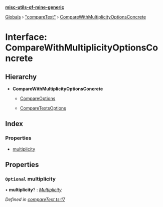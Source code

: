 **[misc-utils-of-mine-generic](../README.md)**

[Globals](../globals.md) › ["compareText"](../modules/_comparetext_.md) › [CompareWithMultiplicityOptionsConcrete](_comparetext_.comparewithmultiplicityoptionsconcrete.md)

# Interface: CompareWithMultiplicityOptionsConcrete

## Hierarchy

* **CompareWithMultiplicityOptionsConcrete**

  * [CompareOptions](_comparetext_.compareoptions.md)

  * [CompareTextsOptions](_comparetext_.comparetextsoptions.md)

## Index

### Properties

* [multiplicity](_comparetext_.comparewithmultiplicityoptionsconcrete.md#optional-multiplicity)

## Properties

### `Optional` multiplicity

• **multiplicity**? : *[Multiplicity](../modules/_comparetext_.md#multiplicity)*

*Defined in [compareText.ts:17](https://github.com/cancerberoSgx/misc-utils-of-mine/blob/9343be2/misc-utils-of-mine-generic/src/compareText.ts#L17)*